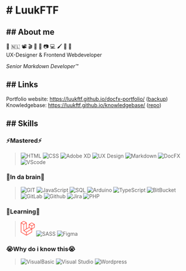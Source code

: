 # # LuukFTF

## ## About me

💜 🇳🇱 📽️ 🎬 🎵 👾 📷 💻 🖌️ 💚 🌈  
UX-Designer & Frontend Webdeveloper

*Senior Markdown Developer™*

## ##  Links

Portfolio website: https://luukftf.github.io/docfx-portfolio/ ([backup][lucasvandervegt/portofolio])  
Knowledgebase: https://luukftf.github.io/knowledgebase/ ([repo][github/knowledgebase])

## ## Skills

### ⚡Mastered⚡

> <img alt="HTML" width='30' src="img/html.svg"/>
> <img alt="CSS" width='50' src="img/css.svg"/>
> <img alt="Adobe XD" width='40' src="img/adobexd.svg"/>
> <img alt="UX Design" width='70' src="img/uxui.svg"/>
> <img alt="Markdown" width='60' src="img/markdown.svg"/>
> <img alt="DocFX" height='40' src="img/docfx.jpg"/>
> <img alt="VScode" height='40' src="img/vscode.svg"/>

### 🧠In da brain🧠
> <img alt="GIT" height='40' src="img/git.svg"/> 
> <img alt="JavaScript" height='40' src="img/javascript.svg"/>  
> <img alt="SQL" height='40' src="img/mysql.svg"/> 
> <img alt="Arduino" height='40' src="img/arduino.svg"/> 
> <img alt="TypeScript" height='40' src="img/typescript.svg"/> 
> <img alt="BitBucket" height='40' src="img/bitbucket.svg"/> 
> <img alt="GitLab" height='40' src="img/gitlab.svg"/> 
> <img alt="Github" height='40' src="img/github.svg"/> 
> <img alt="Jira" height='40' src="img/jira.svg"/> 
> <img alt="PHP" height='25' src="img/php.svg"/> 

### 🌱Learning🌱
> <img alt="Laravel" height='40' src="img/laravel.svg"/>
> <img alt="SASS" height='40' src="img/sass.svg"/>
> <img alt="Figma" height='40' src="img/figma.svg"/>


<!-- 
### 🚀Future🚀

> <img alt="Node.js" height='50' src="img/nodejs.svg"/> 
> <img alt="Next.js" height='50' src="img/nextjs.svg"/> 
> <img alt="Kubernetes" height='50' src="img/kubernetes.svg"/> 
> <img alt="AWS" height='50' src="img/aws.svg"/> 
> <img alt="PWA" height='30' src="img/pwa.png"/>  
> <img alt="DevOps" height='50' src="img/devops.webp"/> 
> <img alt="Angular" height='40' src="img/angular.svg"/> 
> <img alt="React" height='40' src="img/react.svg"/> 
> <img alt="Docker" height='40' src="img/docker.svg"/> 
> -->

### 😭Why do i know this😭

> <img alt="VisualBasic" height='30' src="img/visualbasic.svg"/> 
> <img alt="Visual Studio" height='30' src="img/visualstudio.svg"/> 
> <img alt="Wordpress" height='30' src="img/wordpress.svg"/> 


[lucasvandervegt/portofolio]: https://lucasvandervegt.nl/
[github.io/portofolio]: https://luukftf.github.io/docfx-portfolio/
[github/knowledgebase]: https://github.com/LuukFTF/knowledgebase
